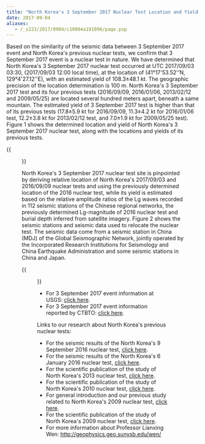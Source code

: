 ```yaml
---
title: "North Korea's 3 September 2017 Nuclear Test Location and Yield: Seismic Results from USTC"
date: 2017-09-04
aliases:
   - /_s223/2017/0904/c10084a191096/page.psp
---
```

Based on the similarity of the seismic data between 3 September 2017 event and North Korea's previous nuclear tests, we confirm that 3 September 2017 event is a nuclear test in nature. We have determined that North Korea's 3 September 2017 nuclear test occurred at UTC 2017/09/03 03:30, (2017/09/03 12:00 local time), at the location of (41°17'53.52''N, 129°4'27.12''E), with an estimated yield of 108.3±48.1 kt. The geographic precision of the location determination is 100 m. North Korea's 3 September 2017 test and its four previous tests (2016/09/09, 2016/01/06, 2013/02/12 and 2009/05/25) are located several hundred meters apart, beneath a same mountain. The estimated yield of 3 September 2017 test is higher than that of its previous tests (17.8±5.9 kt for 2016/09/09, 11.3±4.2 kt for 2016/01/06 test, 12.2±3.8 kt for 2013/02/12 test, and 7.0±1.9 kt for 2009/05/25 test). Figure 1 shows the determined location and yield of North Korea's 3 September 2017 nuclear test, along with the locations and yields of its previous tests.


{{<figure src="solution.png" caption="Figure 1. Left panel: Best-fitting location of 3 September 2017 test (star labeled as 2017/09/03) relative to the location of 2016/09/09 test (star labeled as 2016/09/09). The black ellipse represents the 95% confidence ellipse for 3 September 2017 test location based on the chi-square distribution. Right panel: Locations (circles, with the sizes of symbols proportional to their yields (labeled blue)) and origin times (labeled red) of 2006, 2009, 2013, two 2016 and 2017 tests plotted on a Google Earth map.">}}


North Korea's 3 September 2017 nuclear test site is pinpointed by deriving relative location of North Korea's 2017/09/03 and 2016/09/09 nuclear tests and using the previously determined location of the 2016 nuclear test, while its yield is estimated based on the relative amplitude ratios of the Lg waves recorded in 112 seismic stations of the Chinese regional networks, the previously determined Lg-magnitude of 2016 nuclear test and burial depth inferred from satellite imagery. Figure 2 shows the seismic stations and seismic data used to relocate the nuclear test. The seismic data come from a seismic station in China (MDJ) of the Global Seismographic Network, jointly operated by the Incorporated Research Institutions for Seismology and China Earthquake Administration and some seismic stations in China and Japan.


{{<figure src="data.jpg" caption="Figure 2. Map showing North Korea's 2017/09/03 and 2016/09/09 nuclear test sites (red star), seismic stations (triangles) that recorded high-quality waveforms for both tests, and observed vertical components of seismic waveforms. Seismic waveforms are self-normalized and labeled with station names and the year of the test.">}}


- For 3 September 2017 event information at USGS: [click here](https://earthquake.usgs.gov/earthquakes/eventpage/us2000aert#executive).
- For 3 September 2017 event information reported by CTBTO: [click here](http://www.ctbto.org/the-treaty/developments-after-1996/2017-sept-dprk/).



Links to our research about North Korea's previous nuclear tests:


- For the seismic results of the North Korea's 9 September 2016 nuclear test, [click here](http://seis.ustc.edu.cn/_s223/2016/0909/c10084a113807/page.psp).
- For the seismic results of the North Korea's 6 January 2016 nuclear test, [click here](http://seis.ustc.edu.cn/_s223/2016/0909/c10084a113822/page.psp).
- For the scientific publication of the study of North Korea's 2013 nuclear test, [click here](http://222.195.83.195/wen/Reprints/ZhangWen13GRL.pdf).
- For the scientific publication of the study of North Korea's 2010 nuclear test, [click here](http://srl.geoscienceworld.org/content/early/2014/11/13/02201401170.full).
- For general introduction  and our previous study related to North Korea's 2009 nuclear test, [click here](http://geophysics.geo.sunysb.edu/wen/NK/index_2009.html).
- For the scientific publication of the study of North Korea's 2009 nuclear test, [click here](http://srl.geoscienceworld.org/cgi/content/extract/81/1/26).
- For more information about Professor Lianxing Wen: http://geophysics.geo.sunysb.edu/wen/
